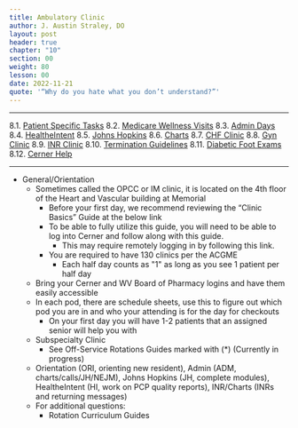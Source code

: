 ```yaml
---
title: Ambulatory Clinic
author: J. Austin Straley, DO
layout: post
header: true
chapter: "10"
section: 00
weight: 80
lesson: 00
date: 2022-11-21
quote: '“Why do you hate what you don’t understand?”'
---
```


<hr>

8.1. [Patient Specific Tasks][1]
8.2. [Medicare Wellness Visits][2]
8.3. [Admin Days][3]
8.4. [HealtheIntent][4]
8.5. [Johns Hopkins][5]
8.6. [Charts][6]
8.7. [CHF Clinic][7]
8.8. [Gyn Clinic][8]
8.9. [INR Clinic][9]
8.10. [Termination Guidelines][10]
8.11. [Diabetic Foot Exams][11]
8.12. [Cerner Help][12]
<hr>

- General/Orientation
	- Sometimes called the OPCC or IM clinic, it is located on the 4th floor of the Heart and Vascular building at Memorial
		- Before your first day, we recommend reviewing the “Clinic Basics” Guide at the below link
		- To be able to fully utilize this guide, you will need to be able to log into Cerner and follow along with this guide.
			- This may require remotely logging in by following this link.
		- You are required to have 130 clinics per the ACGME
			- Each half day counts as "1" as long as you see 1 patient per half day
	- Bring your Cerner and WV Board of Pharmacy logins and have them easily accessible
	- In each pod, there are schedule sheets, use this to figure out which pod you are in and who your attending is for the day for checkouts
		- On your first day you will have 1-2 patients that an assigned senior will help you with
	- Subspecialty Clinic
		- See Off-Service Rotations Guides marked with (*) (Currently in progress)
	- Orientation (ORI, orienting new resident), Admin (ADM, charts/calls/JH/NEJM), Johns Hopkins (JH, complete modules), HealtheIntent (HI, work on PCP quality reports), INR/Charts (INRs and returning messages)
	- For additional questions:
		- Rotation Curriculum Guides 

[1]: /internguidepages/chapter08/1-patient-tasks/
[2]: /internguidepages/chapter08/2-medicare-wellness-visit/
[3]: /internguidepages/chapter08/3-admin-days/
[4]: /internguidepages/chapter08/4-healtheintent/
[5]: /internguidepages/chapter08/5-johnshopkins/
[6]: /internguidepages/chapter08/6-charts/
[7]: /internguidepages/chapter08/7-chf/
[8]: /internguidepages/chapter08/8-gynclinic/
[9]: /internguidepages/chapter08/9-inrclinic/
[10]: /internguidepages/chapter08/10-terminationguidelines/
[11]: /internguidepages/chapter08/11-diabetic-foot-exam/
[12]: /internguidepages/chapter08/12-cerner-help/

